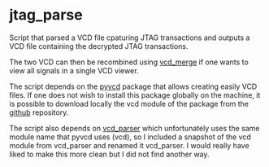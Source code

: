 # jtag_parse

Script that parsed a VCD file cpaturing JTAG transactions and outputs
a VCD file containing the decrypted JTAG transactions.

The two VCD can then be recombined using [vcd_merge](https://github.com/louiscaron/vcd_merge) if one wants to
view all signals in a single VCD viewer.

The script depends on the [pyvcd](https://pypi.python.org/pypi/pyvcd) package that allows creating
easily VCD files.  If one does not wish to install this package globally on the machine, it is possible
to download locally the vcd module of the package from the [github](https://github.com/SanDisk-Open-Source/pyvcd) repository.

The script also depends on [vcd_parser](https://github.com/GordonMcGregor/vcd_parser) which unfortunately uses the same
module name that pyvcd uses (vcd), so I included a snapshot of the vcd module from vcd_parser and renamed it vcd_parser.
I would really have liked to make this more clean but I did not find another way.
